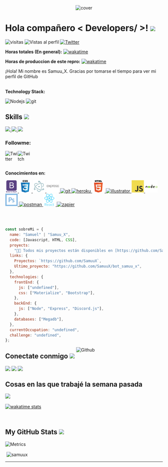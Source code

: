 <div align="center">
<img width="100%" height = "250px" src="https://i.gyazo.com/cc4dee326291680c4d87120db815ce57.png" alt="cover" />
</div>

<h1> Hola compañero < Developers/ >! <img src = "https://raw.githubusercontent.com/MartinHeinz/MartinHeinz/master/wave.gif" width = 50px> </h1>
<p align='center'>

![visitas](https://visitor-badge.glitch.me/badge?page_id=SamuuX.SamuuX) ![Vistas al perfil](https://komarev.com/ghpvc/?username=samuux&label=Profile%20views&color=0e75b6&style=flat) [![Twitter](https://img.shields.io/twitter/follow/samuux2?logo=twitter&style=for-the-badge)](https://twitter.com/samuux2)



**Horas totales (En general):** [![wakatime](https://wakatime.com/badge/user/c626ef58-ee81-4ae9-b381-aef804765fb6.svg)](https://wakatime.com/@c626ef58-ee81-4ae9-b381-aef804765fb6) 

**Horas de produccion de este repro:**  [![wakatime](https://wakatime.com/badge/user/c626ef58-ee81-4ae9-b381-aef804765fb6/project/8358b3da-79dd-47eb-a666-061fdf9b55d5.svg)](https://wakatime.com/badge/user/c626ef58-ee81-4ae9-b381-aef804765fb6/project/8358b3da-79dd-47eb-a666-061fdf9b55d5)

</p>
<div size='20px'> ¡Hola! Mi nombre es Samuu_X. Gracias por tomarse el tiempo para ver mi perfil de GitHub 
</div>
<br>

 **Technology Stack:** 

<p>
  <img alt="Nodejs" src="https://img.shields.io/badge/-Nodejs-43853d?style=flat-square&logo=Node.js&logoColor=white" />
  <img alt="git" src="https://img.shields.io/badge/-Git-F05032?style=flat-square&logo=git&logoColor=white" />
</p><h2> Skills <img src = "https://media2.giphy.com/media/QssGEmpkyEOhBCb7e1/giphy.gif?cid=ecf05e47a0n3gi1bfqntqmob8g9aid1oyj2wr3ds3mg700bl&rid=giphy.gif" width = 32px> </h2>
<a href= https://github.com/SamuuX?tab=repositories&q=&type=&language=javascript&sort= > <img width ='32px' src ='https://raw.githubusercontent.com/rahulbanerjee26/githubAboutMeGenerator/main/icons/javascript.svg'> </a>
<a href= https://github.com/SamuuX?tab=repositories&q=&type=&language=css&sort= > <img width ='32px' src ='https://raw.githubusercontent.com/rahulbanerjee26/githubAboutMeGenerator/main/icons/css.svg'> </a>
<a href= https://github.com/SamuuX?tab=repositories&q=&type=&language=html&sort= > <img width ='32px' src ='https://raw.githubusercontent.com/rahulbanerjee26/githubAboutMeGenerator/main/icons/html.svg'> </a>


</br>

[twitter]: https://twitter.com/SaMuUx2
<!-- [discord]: https://discord.gg/vtrGyhZjkW -->
[twitch]: https://www.twitch.tv/Samuu_X

### Followme:

[<img align="left" alt="Twitter" width="40px" src="https://api.iconify.design/mdi:twitter.svg?color=%2300fef4&height=40" />][twitter]
<!-- [<img align="left" alt="Discord" width="40px" src="https://api.iconify.design/mdi:discord.svg?color=%2300fef4&height=40" />][discord] -->
[<img align="left" alt="Twitch" width="40px" src="https://api.iconify.design/mdi:twitch.svg?color=%2300fef4&height=40" />][twitch]

<br />


</p>

</br>

**Conocimientos en:**

<p align="left"> <a href="https://getbootstrap.com" target="_blank"> <img src="https://raw.githubusercontent.com/devicons/devicon/master/icons/bootstrap/bootstrap-plain-wordmark.svg" alt="bootstrap" width="40" height="40"/> </a> <a href="https://www.w3schools.com/css/" target="_blank"> <img src="https://raw.githubusercontent.com/devicons/devicon/master/icons/css3/css3-original-wordmark.svg" alt="css3" width="40" height="40"/> </a> <a href="https://www.electronjs.org" target="_blank"> <img src="https://raw.githubusercontent.com/devicons/devicon/master/icons/electron/electron-original.svg" alt="electron" width="40" height="40"/> </a> <a href="https://expressjs.com" target="_blank"> <img src="https://raw.githubusercontent.com/devicons/devicon/master/icons/express/express-original-wordmark.svg" alt="express" width="40" height="40"/> </a> <a href="https://git-scm.com/" target="_blank"> <img src="https://www.vectorlogo.zone/logos/git-scm/git-scm-icon.svg" alt="git" width="40" height="40"/> </a> <a href="https://heroku.com" target="_blank"> <img src="https://www.vectorlogo.zone/logos/heroku/heroku-icon.svg" alt="heroku" width="40" height="40"/> </a> <a href="https://www.w3.org/html/" target="_blank"> <img src="https://raw.githubusercontent.com/devicons/devicon/master/icons/html5/html5-original-wordmark.svg" alt="html5" width="40" height="40"/> </a> <a href="https://www.adobe.com/in/products/illustrator.html" target="_blank"> <img src="https://www.vectorlogo.zone/logos/adobe_illustrator/adobe_illustrator-icon.svg" alt="illustrator" width="40" height="40"/> </a> <a href="https://developer.mozilla.org/en-US/docs/Web/JavaScript" target="_blank"> <img src="https://raw.githubusercontent.com/devicons/devicon/master/icons/javascript/javascript-original.svg" alt="javascript" width="40" height="40"/> </a> <a href="https://nodejs.org" target="_blank"> <img src="https://raw.githubusercontent.com/devicons/devicon/master/icons/nodejs/nodejs-original-wordmark.svg" alt="nodejs" width="40" height="40"/> </a> <a href="https://www.photoshop.com/en" target="_blank"> <img src="https://raw.githubusercontent.com/devicons/devicon/master/icons/photoshop/photoshop-line.svg" alt="photoshop" width="40" height="40"/> </a> <a href="https://postman.com" target="_blank"> <img src="https://www.vectorlogo.zone/logos/getpostman/getpostman-icon.svg" alt="postman" width="40" height="40"/> </a> <a href="https://reactjs.org/" target="_blank"> <img src="https://raw.githubusercontent.com/devicons/devicon/master/icons/react/react-original-wordmark.svg" alt="react" width="40" height="40"/> </a> <a href="https://zapier.com" target="_blank"> <img src="https://www.vectorlogo.zone/logos/zapier/zapier-icon.svg" alt="zapier" width="40" height="40"/> </a> </p>

</br>

</br>

```javascript
const sobreMi = {
  name: "Samuel" | "Samuu_X",
  code: [Javascript, HTML, CSS],
  proyects:
    "👨‍💻 Todos mis proyectos están disponibles en [https://github.com/SamuuX]()",
  links: {
    Proyectos: `https://github.com/SamuuX`,
    Ultimo_proyecto: "https://github.com/SamuuX/bot_samuu_x",
  },
  technologies: {
    frontEnd: {
      js: ["undefined"],
      css: ["Materialize", "Bootstrap"],
    },
    backEnd: {
      js: ["Node", "Express", "Discord.js"],
    },
    databases: ["Megadb"],
  },
  currentOccupation: "undefined",
  challenge: "undefined",
};
```

<img width="55%" align="right" alt="Github" src="https://raw.githubusercontent.com/onimur/.github/master/.resources/git-header.svg" />


<h2> Conectate conmigo <img src='https://raw.githubusercontent.com/ShahriarShafin/ShahriarShafin/main/Assets/handshake.gif' width="100px"> </h2>
<a href = 'https://www.linkedin.com/in/samuux'> <img width = '32px' align= 'center' src="https://raw.githubusercontent.com/rahulbanerjee26/githubAboutMeGenerator/main/icons/linked-in-alt.svg"/></a> 
<a href = 'https://www.twitter.com/SaMuUx2'> <img width = '32px' align= 'center' src="https://raw.githubusercontent.com/rahulbanerjee26/githubAboutMeGenerator/main/icons/twitter.svg"/></a> 
<a href = 'https://www.github.com/SamuuX'> <img width = '32px' align= 'center' src="https://raw.githubusercontent.com/rahulbanerjee26/githubAboutMeGenerator/main/icons/github.svg"/></a>

</br>

<h2> Cosas en las que trabajé la semana pasada </h2>
<img src = "https://media1.giphy.com/media/JZ40cnfnN11KycrvMF/giphy.gif?cid=ecf05e47a0n3gi1bfqntqmob8g9aid1oyj2wr3ds3mg700bl&rid=giphy.gif" width = 80px>
</br>



[![wakatime stats](https://github-readme-stats.vercel.app/api/wakatime?username=SamuuX&hide_progress=true)](https://github.com/SamuuX/github-readme-stats)

</a>
<br>

<h2> My GitHub Stats <img src='https://media1.giphy.com/media/du3J3cXyzhj75IOgvA/giphy.gif?cid=ecf05e47x2g034i9pzwtzzsd3xgg2w9nr94t4tflbbgo3008&rid=giphy.gif' width='32px'> </h2>

![Metrics](https://metrics.lecoq.io/SamuuX?template=terminal&base.header=0&base.activity=0&base.repositories=0&base.metadata=0&languages=1&languages.limit=8&languages.colors=github&languages.threshold=0%25&config.timezone=America%2FToronto)

 



<p>&nbsp;<img align="center" src="https://github-readme-stats.vercel.app/api?username=SamuuX&show_icons=true&locale=en" alt="samuux" /></p>


---


